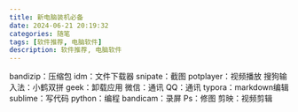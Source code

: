 ```yaml
---
title: 新电脑装机必备
date: 2024-06-21 20:19:32
categories: 随笔
tags: [软件推荐, 电脑软件]
description: 软件推荐, 电脑软件
---
```

bandizip：压缩包
idm：文件下载器
snipate：截图
potplayer：视频播放
搜狗输入法：小鹤双拼
geek：卸载应用
微信：通讯
QQ：通讯
typora：markdown编辑
sublime：写代码
python：编程
bandicam：录屏
Ps：修图
剪映：视频剪辑


